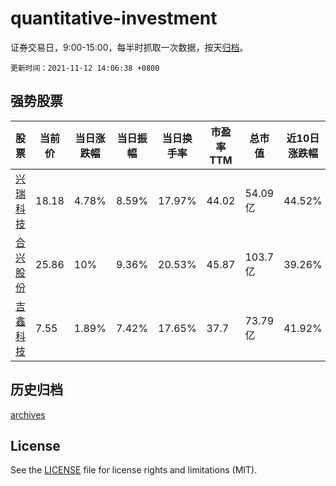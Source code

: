 # quantitative-investment

证券交易日，9:00-15:00，每半时抓取一次数据，按天[归档](archives)。

`更新时间：2021-11-12 14:06:38 +0800`

## 强势股票

|股票|当前价|当日涨跌幅|当日振幅|当日换手率|市盈率TTM|总市值|近10日涨跌幅|
|----|----|----|----|----|----|----|----|
|[兴瑞科技](https://xueqiu.com/S/SZ002937)|18.18|4.78%|8.59%|17.97%|44.02|54.09亿|44.52%|
|[合兴股份](https://xueqiu.com/S/SH605005)|25.86|10%|9.36%|20.53%|45.87|103.7亿|39.26%|
|[吉鑫科技](https://xueqiu.com/S/SH601218)|7.55|1.89%|7.42%|17.65%|37.7|73.79亿|41.92%|

## 历史归档

[archives](archives)

## License

See the [LICENSE](LICENSE) file for license rights and limitations (MIT).
